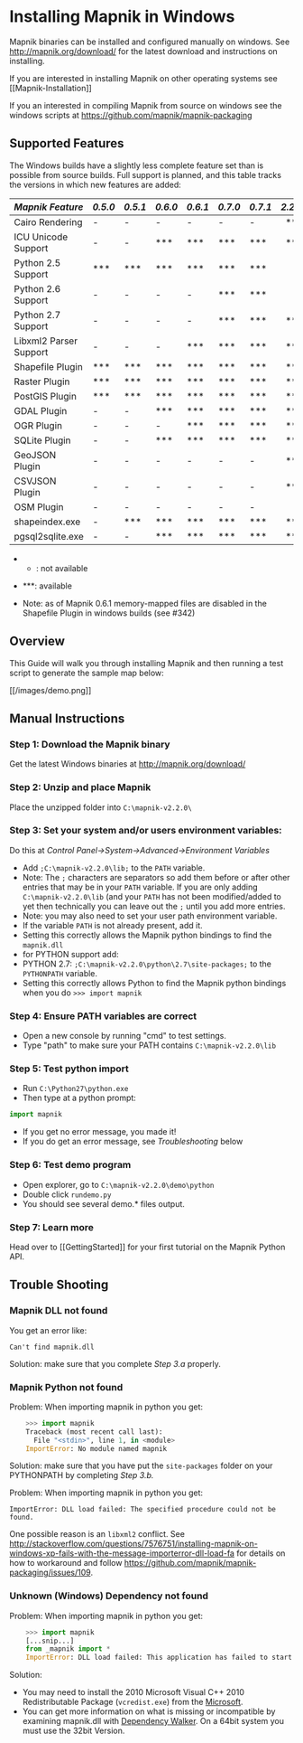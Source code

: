 # Installing Mapnik in Windows

Mapnik binaries can be installed and configured manually on windows. See http://mapnik.org/download/ for the latest download and instructions on installing.

If you are interested in installing Mapnik on other operating systems see [[Mapnik-Installation]]

If you an interested in compiling Mapnik from source on windows see the windows scripts at https://github.com/mapnik/mapnik-packaging

## Supported Features

The Windows builds have a slightly less complete feature set than is possible from source builds. Full support is planned, and this table tracks the versions in which new features are added:

| *Mapnik Feature* |*0.5.0*  |  *0.5.1*  | *0.6.0* | *0.6.1* | *0.7.0* | *0.7.1* | *2.2.0* |
|:-----------------|---------|-----------|---------|---------|---------|---------|--------:|
| Cairo Rendering | -| -| - | -| -| - | *** |
| ICU Unicode Support| - | -|  ***  |  *** |  *** | ***  | *** |
| Python 2.5 Support|  ***   |  *** |  ***   |  *** |  *** | *** | - |
| Python 2.6 Support| -| -| - | -|  *** | *** | - |
| Python 2.7 Support| -| -| - | -|  *** | *** | *** |
| Libxml2 Parser Support| -| -| - | ***  |  *** | *** | *** |
| Shapefile Plugin|  ***|  *** |  ***  |  ***  |  *** | *** | *** |
| Raster Plugin |  ***|  *** |  ***  |  ***  |  *** | *** | *** |
| PostGIS Plugin   |  ***|  *** |  ***  |  ***  |  *** | *** | *** |
| GDAL Plugin  | - | -|  ***  |  ***  |  *** | *** | *** |
| OGR Plugin| - | -| - | ***  |  *** | *** | *** |
| SQLite Plugin | - | -|  ***  |  ***  |  *** | *** | *** |
| GeoJSON Plugin | - | -|  -  |  -  |  - | - | *** |
| CSVJSON Plugin | - | -|  -  |  -  |  - | - | *** |
| OSM Plugin| - | -| - | -| -| -  | -  |
| shapeindex.exe| - | ***   |  ***  |  ***  |  *** | *** | *** |
| pgsql2sqlite.exe  | - | - |  ***  |  ***  |  *** | *** | *** |

 * - : not available
 * ***: available

* Note: as of Mapnik 0.6.1 memory-mapped files are disabled in the Shapefile Plugin in windows builds (see #342)

## Overview

This Guide will walk you through installing Mapnik and then running a test script to generate the sample map below:

[[/images/demo.png]]

## Manual Instructions

### Step 1: Download the Mapnik binary

Get the latest Windows binaries at http://mapnik.org/download/

### Step 2: Unzip and place Mapnik

Place the unzipped folder into `C:\mapnik-v2.2.0\`
 
### Step 3: Set your system and/or users environment variables:

Do this at _Control Panel->System->Advanced->Environment Variables_

- Add `;C:\mapnik-v2.2.0\lib;` to the `PATH` variable.
- Note: The `;` characters are separators so add them before or after other entries that may be in your `PATH` variable. If you are only adding `C:\mapnik-v2.2.0\lib` (and your `PATH` has not been modified/added to yet then technically you can leave out the `;` until you add more entries.
- Note: you may also need to set your user path environment variable.
- If the variable `PATH` is not already present, add it.
- Setting this correctly allows the Mapnik python bindings to find the `mapnik.dll`
- for PYTHON support add:
 - PYTHON 2.7:   `;C:\mapnik-v2.2.0\python\2.7\site-packages;` to the `PYTHONPATH` variable.
 - Setting this correctly allows Python to find the Mapnik python bindings when you do `>>> import mapnik`

### Step 4: Ensure PATH variables are correct

- Open a new console by running "cmd" to test settings.
- Type "path" to make sure your PATH contains `C:\mapnik-v2.2.0\lib`

### Step 5: Test python import

- Run `C:\Python27\python.exe`
- Then type at a python prompt:

```python
import mapnik
```

- If you get no error message, you made it!
- If you do get an error message, see *Troubleshooting* below
 
### Step 6: Test demo program

- Open explorer, go to `C:\mapnik-v2.2.0\demo\python`
- Double click `rundemo.py`
- You should see several demo.* files output.

### Step 7: Learn more

Head over to [[GettingStarted]] for your first tutorial on the Mapnik Python API.

## Trouble Shooting

### Mapnik DLL not found

You get an error like:

    Can't find mapnik.dll

Solution: make sure that you complete *Step 3.a* properly.


### Mapnik Python not found

Problem: When importing mapnik in python you get:

```python
    >>> import mapnik
    Traceback (most recent call last):
      File "<stdin>", line 1, in <module>
    ImportError: No module named mapnik
```

Solution: make sure that you have put the `site-packages` folder on your PYTHONPATH by completing *Step 3.b.*

Problem: When importing mapnik in python you get:

```
ImportError: DLL load failed: The specified procedure could not be found.
```

One possible reason is an `libxml2` conflict. See http://stackoverflow.com/questions/7576751/installing-mapnik-on-windows-xp-fails-with-the-message-importerror-dll-load-fa for details on how to workaround and follow https://github.com/mapnik/mapnik-packaging/issues/109.

### Unknown (Windows) Dependency not found

Problem: When importing mapnik in python you get:

```python
    >>> import mapnik
    [...snip...]
    from _mapnik import *
    ImportError: DLL load failed: This application has failed to start because the application configuration is incorrect. Reinstalling the application may fix this problem.
```

Solution:

 * You may need to install the 2010 Microsoft Visual C++ 2010 Redistributable Package (`vcredist.exe`) from the [Microsoft](http://www.microsoft.com/en-us/download/details.aspx?id=5555).
 * You can get more information on what is missing or incompatible by examining mapnik.dll with [Dependency Walker](http://www.dependencywalker.com/). On a 64bit system you must use the 32bit Version.